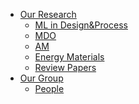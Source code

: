 <!-- - [News](News/README.md "What's New") -->
- [Our Research](README.md "IDEA Lab - Research")
	<!-- * [Computational Design](research/CompDesign.md)
	* [Materials and Processes](research/M_and_P.md) -->
	* [ML in Design&Process](research/ML_DnP.md)
	* [MDO](research/MDO.md)
	* [AM](research/AM.md)
	* [Energy Materials](research/EnerMat.md)
	* [Review Papers](research/Review.md)
	<!-- * [Multi-Func. Meta-Materials](research/MFMM.md) -->
	<!-- * [Testing](research/testing.md) -->
- [Our Group](README_GROUP.md "IDEA Lab")
	* [People](People/README.md "IDEA Lab - People")
		<!-- * [Alumni](People/alumni.md) -->
	<!-- * [Director of IDEA Lab](People/HoG.md) -->
	<!-- * [Postdoc. RA](People/postdoc.md) -->
	<!-- * [PhD Researchers](People/phd.md) -->
	<!-- * [Testing](People/test.md) -->
<!--- [Resources](README_GROUP.md "IDEA Lab")
	* [Adjoint Method](https://sashalsey.github.io/adjointh)
	* [Strong Form vs Weak Form](https://sashalsey.github.io/strong_and_weak_form) -->
<!-- - [TEST](exp/README.md) -->
<!-- - [FAQs](faq.md) -->
<!-- - [Experimenting](exp/README.md)
	* [JavaScript](exp/jsjs.md)
	* [Embeding](exp/embed.md)
	* [ImageSlideShow](exp/imageSlideShow.md) -->
<!-- - [Useful Links](useful_links.md) -->

